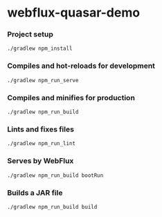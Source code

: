# webflux-quasar-demo

### Project setup

```
./gradlew npm_install
```

### Compiles and hot-reloads for development

```
./gradlew npm_run_serve
```

### Compiles and minifies for production

```
./gradlew npm_run_build
```

### Lints and fixes files

```
./gradlew npm_run_lint
```

### Serves by WebFlux

```
./gradlew npm_run_build bootRun
```

### Builds a JAR file

```
./gradlew npm_run_build build
```
